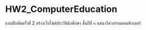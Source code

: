 # HW2_ComputerEducation
แบบฝึกหัดครั้งที่ 2 สร้างเว็บไซต์ประวัตินักศึกษา ชั้นปีที่ ๒ แขนงวิศวกรรมคอมพิวเตอร์
